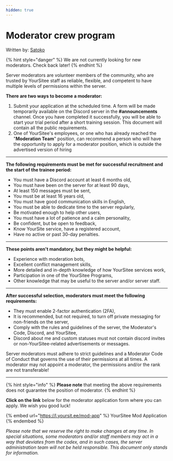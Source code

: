 ```yaml
---
hidden: true
---
```


# Moderator crew program

Written by: <img src="../.gitbook/assets/contributors/satoko (3).png" alt="" data-size="line">[Satoko](../contributors.md#satoko) <img src="../.gitbook/assets/badges/yoursiteeStaff (2).png" alt="" data-size="line">

{% hint style="danger" %}
We are not currently looking for new moderators. Check back later!
{% endhint %}

Server moderators are volunteer members of the community, who are trusted by YourSitee staff as reliable, flexible, and competent to have multiple levels of permissions within the server.

**There are two ways to become a moderator:**

1. Submit your application at the scheduled time. A form will be made temporarily available on the Discord server in the **#announcements** channel. Once you have completed it successfully, you will be able to start your trial period after a short training session. This document will contain all the public requirements.
2. One of YourSitee's employees, or one who has already reached the "**Moderation Team**" position, can recommend a person who will have the opportunity to apply for a moderator position, which is outside the advertised version of hiring

***

**The following requirements must be met for successful recruitment and the start of the trainee period:**

* You must have a Discord account at least 6 months old,
* You must have been on the server for at least 90 days,
* At least 150 messages must be sent,
* You must be at least 16 years old,
* You must have good communication skills in English,
* You must be able to dedicate time to the server regularly,
* Be motivated enough to help other users,
* You must have a lot of patience and a calm personality,
* Be confident, but be open to feedback,
* Know YourSite service, have a registered account,
* Have no active or past 30-day penalties.

***

**These points aren't mandatory, but they might be helpful:**

* Experience with moderation bots,
* Excellent conflict management skills,
* More detailed and in-depth knowledge of how YourSitee services work,
* Participation in one of the YourSitee Programs,
* Other knowledge that may be useful to the server and/or server staff.

***

**After successful selection, moderators must meet the following requirements:**

* They must enable 2-factor authentication (2FA),
* It is recommended, but not required, to turn off private messaging for non-friends on the server,
* Comply with the rules and guidelines of the server, the Moderator's Code, Discord, and YourSitee,
* Discord about me and custom statuses must not contain discord invites or non-YourSitee-related advertisements or messages.

Server moderators must adhere to strict guidelines and a Moderator Code of Conduct that governs the use of their permissions at all times. A moderator may not appoint a moderator, the permissions and/or the rank are not transferable!

***

{% hint style="info" %}
**Please note** that meeting the above requirements does not guarantee the position of moderator.
{% endhint %}

**Click on the link** below for the moderator application form where you can apply. We wish you good luck!

{% embed url="https://l.yoursit.ee/mod-app" %}
YourSitee Mod Application
{% endembed %}

_Please note that we reserve the right to make changes at any time. In special situations, some moderators and/or staff members may act in a way that deviates from the codex, and in such cases, the server administration team will not be held responsible. This document only stands for information._
